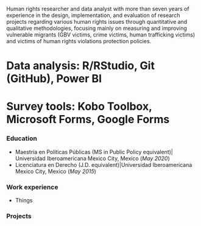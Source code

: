 Human rights researcher and data analyst with more than seven years of experience in the design, implementation, and evaluation of research projects regarding various human rights issues through quantitative and qualitative methodologies, focusing mainly on measuring and improving vulnerable migrants (GBV victims, crime victims, human trafficking victims) and victims of human rights violations protection policies.

# Data analysis: R/RStudio, Git (GitHub), Power BI
# Survey tools: Kobo Toolbox, Microsoft Forms, Google Forms

### Education
- Maestría en Políticas Públicas (MS in Public Policy equivalent)| Universidad Iberoamericana Mexico City, Mexico (_May 2020_)
- Licenciatura en Derecho (J.D. equivalent)|Universidad Iberoamericana Mexico City, Mexico (_May 2015_)

### Work experience
- Things

### Projects
